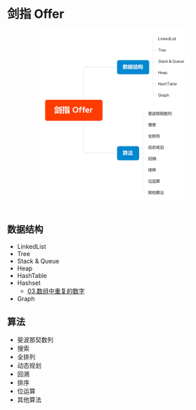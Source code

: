 # 剑指 Offer

<div align="center"> <img src="Offer.png" width="70%"/> </div><br>

## 数据结构

- LinkedList
- Tree
- Stack & Queue
- Heap
- HashTable
- Hashset
  - [03.数组中重复的数字]()
- Graph





## 算法

- 斐波那契数列
- 搜索
- 全排列
- 动态规划
- 回溯
- 排序
- 位运算
- 其他算法